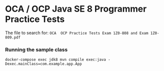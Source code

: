 

# OCA / OCP Java SE 8 Programmer Practice Tests
The file to search for: `OCA  OCP Practice Tests Exam 1Z0-808 and Exam 1Z0-809.pdf`

### Running the sample class
`docker-compose exec jdk8 mvn compile exec:java -Dexec.mainClass=com.example.app.App`
